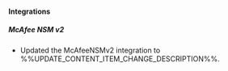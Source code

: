 
#### Integrations

##### McAfee NSM v2

- Updated the McAfeeNSMv2 integration to %%UPDATE_CONTENT_ITEM_CHANGE_DESCRIPTION%%.
